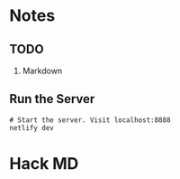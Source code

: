 # Notes

## TODO

1. Markdown 

## Run the Server

```shell
# Start the server. Visit localhost:8888
netlify dev
```


# Hack MD